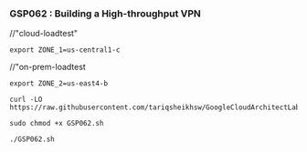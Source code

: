 ### GSP062 : Building a High-throughput VPN

//"cloud-loadtest"
```
export ZONE_1=us-central1-c
```

//"on-prem-loadtest
```
export ZONE_2=us-east4-b
```



```
curl -LO https://raw.githubusercontent.com/tariqsheikhsw/GoogleCloudArchitectLabs/main/Solutions/GSP062.sh

sudo chmod +x GSP062.sh

./GSP062.sh
```
